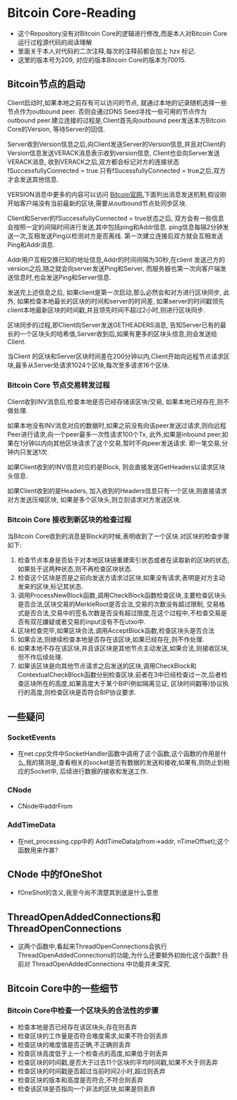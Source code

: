 Bitcoin Core-Reading
=====================================

- 这个Repository没有对Bitcoin Core的逻辑进行修改,而是本人对Bitcoin Core运行过程源代码的阅读理解
- 里面关于本人对代码的二次注释,每次的注释前都会加上 hzx 标记.
- 这里的版本号为209, 对应的版本Bitcoin Core的版本为70015.



## Bitcoin节点的启动

Client启动时,如果本地之前存有可以访问的节点, 就通过本地的记录随机选择一些节点作为outbound peer. 否则会通过DNS Seed寻找一些可用的节点作为outbound peer.建立连接的过程是,Client首先向outbound peer发送本方Bitcoin Core的Version, 等待Server的回信. 

Server收到Version信息之后,向Client发送Server的Version信息,并且对Client的Version信息发送VERACK消息表示收到version信息, Client也会向Server发送VERACK消息, 收到VERACK之后,双方都会标记对方的连接状态fSuccessfullyConnected =  true.只有fSucessfullyConnected =  true之后,双方才会发送其他信息.

VERSION消息中更多的内容可以访问 [Bitcoin官网.](https://bitcoin.org/en/developer-reference#version )下面列出消息发送机制,假设刚开始客户端没有当前最新的区块,需要从outbound节点处同步区块.

Client和Server的fSuccessfullyConnected = true状态之后, 双方会有一些信息会按照一定的间隔时间进行发送,其中包括ping和Addr信息. ping信息每隔2分钟发送一次,互相发送Ping以检测对方是否离线. 第一次建立连接后双方就会互相发送Ping和Addr消息.

Addr用户互相交换已知的地址信息,Addr的时间间隔为30秒,在client 发送己方的version之后,随之就会向server发送Ping和Server, 而服务器也第一次向客户端发送信息时,也会发送Ping和Server信息.

发送完上述信息之后, 如果client是第一次启动,那么必然会和对方进行区块同步, 此外, 如果检查本地最长的区块的时间和server的时间差, 如果server的时间戳领先client本地最新区块的时间戳,并且领先时间不超过2小时,则进行区块同步.

区块同步的过程,即Client向Server发送GETHEADERS消息, 告知Server已有的最长的一个区块头的哈希值,Server收到后,如果有更多的区块头信息,则会发送给Client.

当Client 的区块和Server区块时间差在200分钟以内,Client开始向远程节点请求区块,最多从Server处请求1024个区块,每次至多请求16个区块.

### Bitcoin Core 节点交易转发过程

Client收到INV消息后,检查本地是否已经存储该区块/交易, 如果本地已经存在,则不做处理.

如果本地没有INV消息对应的数据时,如果之前没有向该peer发送过请求,则向远程Peer进行请求,向一个peer最多一次性请求100个Tx, 此外,如果是inbound peer,如果在1分钟以内向其他区块请求了这个交易,暂时不向peer发送请求. 即一笔交易,分钟内只发送1次.

如果Client收到的INV信息对应的是Block, 则会直接发送GetHeaders以请求区块头信息.

如果Client收到的是Headers, 加入收到的Headers信息只有一个区块,则直接请求对方发送压缩区块, 如果是多个区块头,则立刻请求对方发送区块.

### Bitcoin Core 接收到新区块的检查过程

当Bitcoin Core收到的消息是Block的时候,表明收到了一个区块.对区块的检查步骤如下:

1. 检查节点本身是否处于对本地区块链重建索引状态或者在读取新的区块的状态,如果处于这两种状态,则不再检查区块状态.
2. 检查这个区块是否是之前向发送方请求过区块,如果没有请求,表明是对方主动发来的区块,标记其状态.
3. 调用ProcessNewBlock函数,调用CheckBlock函数检查区块,主要检查区块头是否合法,区块交易的MerkleRoot是否合法,交易的次数没有超过限制, 交易格式是否合法,交易中的签名次数是否没有超过限度,在这个过程中,不检查交易是否有双花嫌疑或者交易的input没有不在utxo中.
4. 区块检查完毕,如果区块合法,调用AcceptBlock函数,检查区块头是否合法
5. 如果合法,则继续检查本地是否存在该区块,如果已经存在,则不作处理.
6. 如果本地不存在该区块,并且该区块是其他节点主动发送,如果合法,则接收区块,但不作后续处理.
7. 如果该区块是向其他节点请求之后发送的区块,调用CheckBlock和ContextualCheckBlock函数分别检查区块.前者在3中已经检查过一次,后者检查区块所在的高度,如果高度大于某个BIP(例如隔离见证, 区块时间戳等)协议执行的高度,则检查区块是否符合BIP协议要求.


## 一些疑问

### **SocketEvents**

- 在net.cpp文件中SocketHandler函数中调用了这个函数,这个函数的作用是什么,我的猜测是,查看相关的socket是否有数据的发送和接收,如果有,则防止到相应的Socket中, 后续进行数据的接收和发送工作.

### **CNode**
- CNode中addrFrom

### AddTimeData
- 在net_processing.cpp中的 AddTimeData(pfrom->addr, nTimeOffset);这个函数用来作甚?


## CNode 中的fOneShot
- fOneShot的含义,我至今尚不清楚其到底是什么意思





## ThreadOpenAddedConnections和ThreadOpenConnections
- 这两个函数中,看起来ThreadOpenConnections会执行ThreadOpenAddedConnections的功能,为什么还要额外初始化这个函数?
目前对 ThreadOpenAddedConnections 中功能并未深究.


## Bitcoin Core中的一些细节
### Bitcoin Core中检查一个区块头的合法性的步骤
- 检查本地是否已经存在该区块头,存在则丢弃
- 检查区块的工作量是否符合难度需求,如果不符合则丢弃
- 检查区块的难度值是否正确,不正确则丢弃
- 检查区块高度低于上一个检查点的高度,如果低于则丢弃
- 检查区块的时间戳,是否大于过去11个区块的平均时间戳,如果不大于则丢弃
- 检查区块的时间戳是否超过当前时间2小时,超过则丢弃
- 检查区块的版本和高度是否符合,不符合则丢弃
- 检查该区块是否指向一个非法的区块,如果是则丢弃
